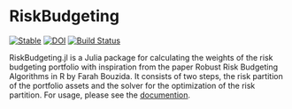 # RiskBudgeting

[![Stable](https://img.shields.io/badge/docs-stable-blue.svg)](https://xiar-fatah.github.io/RiskBudgeting.jl/stable/)
[![DOI](https://zenodo.org/badge/504891771.svg)](https://zenodo.org/badge/latestdoi/504891771)
[![Build Status](https://github.com/xiar-fatah/RiskBudgeting.jl/actions/workflows/CI.yml/badge.svg?branch=main)](https://github.com/xiar-fatah/RiskBudgeting.jl/actions/workflows/CI.yml?query=branch%3Amain)


RiskBudgeting.jl is a Julia package for calculating the weights of the risk budgeting portfolio with inspiration from the paper Robust Risk Budgeting Algorithms in R by Farah Bouzida. It consists of two steps, the risk partition of the portfolio assets and the solver for the optimization of the risk partition. For usage, please see the [documention](https://xiar-fatah.github.io/RiskBudgeting.jl/stable/).
